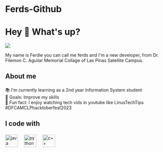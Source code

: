 # Ferds-Github
<h1 align="left">Hey 👋 What's up?</h1>
<div align="left">
  <img src="https://www.reactiongifs.com/wp-content/uploads/2013/07/ralph-wave.gif" />
</div>

<p align="left">My name is Ferdie you can call me ferds and I'm a new developer, from Dr. Filemon C. Aguilar Memorial Collage of Las Pinas Satellite Campus.</p>

###

<h2 align="left">About me</h2>

###

<p align="left">📚 I'm currently learning as a 2nd year Information System student<br>🎯 Goals: Improve my skills<br>🎲 Fun fact: I enjoy watching tech vids in youtube like LinusTechTips<br>#DFCAMCLPhacktoberfest2023</p>

###

<h2 align="left">I code with</h2>

###

<div align="left">
  <img src="[[[[[https://cdn.jsdelivr.net/gh/devicons/devicon/icons/javascript/javascript-original.svg](https://imgs.search.brave.com/Fi_FpMp_GH2w9zhhN2YqKjziUcQn2axPqc8UQ7vSKhY/rs:fit:860:0:0:0/g:ce/aHR0cHM6Ly9icmFu/ZHNsb2dvcy5jb20v/d3AtY29udGVudC91/cGxvYWRzL2ltYWdl/cy9qYXZhLWxvZ28t/MS5wbmc)](https://imgs.search.brave.com/qR255R_pMbMeR6A80wBdQ2ZX6j7G8XMmdnaehdEOcAo/rs:fit:860:0:0:0/g:ce/aHR0cHM6Ly9sb2dv/d2lrLmNvbS9jb250/ZW50L3VwbG9hZHMv/aW1hZ2VzLzczMV9q/YXZhLmpwZw)](https://imgs.search.brave.com/qR255R_pMbMeR6A80wBdQ2ZX6j7G8XMmdnaehdEOcAo/rs:fit:860:0:0:0/g:ce/aHR0cHM6Ly9sb2dv/d2lrLmNvbS9jb250/ZW50L3VwbG9hZHMv/aW1hZ2VzLzczMV9q/YXZhLmpwZw)](https://upload.wikimedia.org/wikipedia/en/thumb/3/30/Java_programming_language_logo.svg/800px-Java_programming_language_logo.svg.png)](https://encrypted-tbn0.gstatic.com/images?q=tbn:ANd9GcSkCCdLCDhY7mwKXP4bHVQ1SFZxn3pPM2QLFw&s)" height="40" alt="java logo"  />
  <img width="12" />
  <img src="https://imgs.search.brave.com/PYqebDRlq5nZ8a6wsXS1tK1ym-vgO-KloZZweibIt8A/rs:fit:500:0:0:0/g:ce/aHR0cHM6Ly91cGxv/YWQud2lraW1lZGlh/Lm9yZy93aWtpcGVk/aWEvY29tbW9ucy90/aHVtYi9jL2MzL1B5/dGhvbi1sb2dvLW5v/dGV4dC5zdmcvNjQw/cHgtUHl0aG9uLWxv/Z28tbm90ZXh0LnN2/Zy5wbmc" height="40" alt="python logo">
  <img width="12">
  <img src="https://imgs.search.brave.com/hSJgAyQ91FuTv-jQo7xdKUJYM3OCFE3ASEWj7l2X5c4/rs:fit:500:0:0:0/g:ce/aHR0cHM6Ly91cGxv/YWQud2lraW1lZGlh/Lm9yZy93aWtpcGVk/aWEvY29tbW9ucy90/aHVtYi8xLzE4L0lT/T19DJTJCJTJCX0xv/Z28uc3ZnLzY0MHB4/LUlTT19DJTJCJTJC/X0xvZ28uc3ZnLnBu/Zw" height="40" alt="c++ logo">
  <img width="12">
</div>

###
